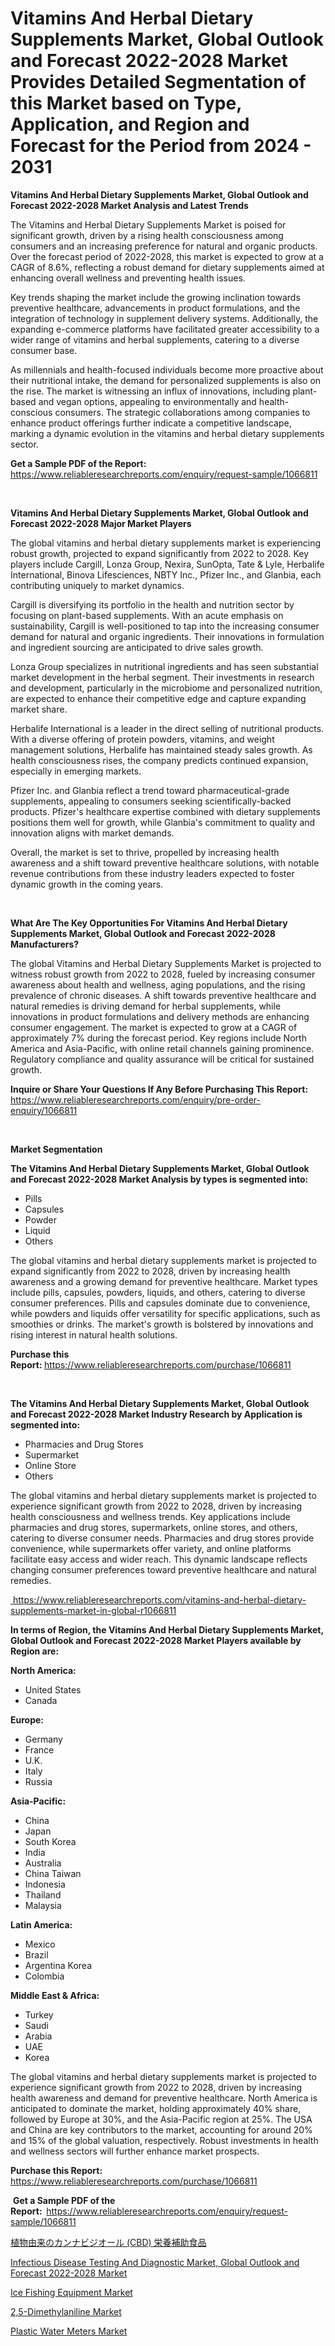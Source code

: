 <p><h1>Vitamins And Herbal Dietary Supplements Market, Global Outlook and Forecast 2022-2028 Market Provides Detailed Segmentation of this Market based on Type, Application, and Region and Forecast for the Period from 2024 - 2031</h1></p><p><strong>Vitamins And Herbal Dietary Supplements Market, Global Outlook and Forecast 2022-2028 Market Analysis and Latest Trends</strong></p>
<p><p>The Vitamins and Herbal Dietary Supplements Market is poised for significant growth, driven by a rising health consciousness among consumers and an increasing preference for natural and organic products. Over the forecast period of 2022-2028, this market is expected to grow at a CAGR of 8.6%, reflecting a robust demand for dietary supplements aimed at enhancing overall wellness and preventing health issues.</p><p>Key trends shaping the market include the growing inclination towards preventive healthcare, advancements in product formulations, and the integration of technology in supplement delivery systems. Additionally, the expanding e-commerce platforms have facilitated greater accessibility to a wider range of vitamins and herbal supplements, catering to a diverse consumer base.</p><p>As millennials and health-focused individuals become more proactive about their nutritional intake, the demand for personalized supplements is also on the rise. The market is witnessing an influx of innovations, including plant-based and vegan options, appealing to environmentally and health-conscious consumers. The strategic collaborations among companies to enhance product offerings further indicate a competitive landscape, marking a dynamic evolution in the vitamins and herbal dietary supplements sector.</p></p>
<p><strong>Get a Sample PDF of the Report:&nbsp;</strong> <a href="https://www.reliableresearchreports.com/enquiry/request-sample/1066811">https://www.reliableresearchreports.com/enquiry/request-sample/1066811</a></p>
<p>&nbsp;</p>
<p><strong>Vitamins And Herbal Dietary Supplements Market, Global Outlook and Forecast 2022-2028 Major Market Players</strong></p>
<p><p>The global vitamins and herbal dietary supplements market is experiencing robust growth, projected to expand significantly from 2022 to 2028. Key players include Cargill, Lonza Group, Nexira, SunOpta, Tate & Lyle, Herbalife International, Binova Lifesciences, NBTY Inc., Pfizer Inc., and Glanbia, each contributing uniquely to market dynamics.</p><p>Cargill is diversifying its portfolio in the health and nutrition sector by focusing on plant-based supplements. With an acute emphasis on sustainability, Cargill is well-positioned to tap into the increasing consumer demand for natural and organic ingredients. Their innovations in formulation and ingredient sourcing are anticipated to drive sales growth.</p><p>Lonza Group specializes in nutritional ingredients and has seen substantial market development in the herbal segment. Their investments in research and development, particularly in the microbiome and personalized nutrition, are expected to enhance their competitive edge and capture expanding market share.</p><p>Herbalife International is a leader in the direct selling of nutritional products. With a diverse offering of protein powders, vitamins, and weight management solutions, Herbalife has maintained steady sales growth. As health consciousness rises, the company predicts continued expansion, especially in emerging markets.</p><p>Pfizer Inc. and Glanbia reflect a trend toward pharmaceutical-grade supplements, appealing to consumers seeking scientifically-backed products. Pfizer's healthcare expertise combined with dietary supplements positions them well for growth, while Glanbia's commitment to quality and innovation aligns with market demands.</p><p>Overall, the market is set to thrive, propelled by increasing health awareness and a shift toward preventive healthcare solutions, with notable revenue contributions from these industry leaders expected to foster dynamic growth in the coming years.</p></p>
<p>&nbsp;</p>
<p><strong>What Are The Key Opportunities For Vitamins And Herbal Dietary Supplements Market, Global Outlook and Forecast 2022-2028 Manufacturers?</strong></p>
<p><p>The global Vitamins and Herbal Dietary Supplements Market is projected to witness robust growth from 2022 to 2028, fueled by increasing consumer awareness about health and wellness, aging populations, and the rising prevalence of chronic diseases. A shift towards preventive healthcare and natural remedies is driving demand for herbal supplements, while innovations in product formulations and delivery methods are enhancing consumer engagement. The market is expected to grow at a CAGR of approximately 7% during the forecast period. Key regions include North America and Asia-Pacific, with online retail channels gaining prominence. Regulatory compliance and quality assurance will be critical for sustained growth.</p></p>
<p><strong>Inquire or Share Your Questions If Any Before Purchasing This Report:</strong> <a href="https://www.reliableresearchreports.com/enquiry/pre-order-enquiry/1066811">https://www.reliableresearchreports.com/enquiry/pre-order-enquiry/1066811</a></p>
<p>&nbsp;</p>
<p><strong>Market Segmentation</strong></p>
<p><strong>The Vitamins And Herbal Dietary Supplements Market, Global Outlook and Forecast 2022-2028 Market Analysis by types is segmented into:</strong></p>
<p><ul><li>Pills</li><li>Capsules</li><li>Powder</li><li>Liquid</li><li>Others</li></ul></p>
<p><p>The global vitamins and herbal dietary supplements market is projected to expand significantly from 2022 to 2028, driven by increasing health awareness and a growing demand for preventive healthcare. Market types include pills, capsules, powders, liquids, and others, catering to diverse consumer preferences. Pills and capsules dominate due to convenience, while powders and liquids offer versatility for specific applications, such as smoothies or drinks. The market's growth is bolstered by innovations and rising interest in natural health solutions.</p></p>
<p><strong>Purchase this Report:&nbsp;</strong><a href="https://www.reliableresearchreports.com/purchase/1066811">https://www.reliableresearchreports.com/purchase/1066811</a></p>
<p>&nbsp;</p>
<p><strong>The Vitamins And Herbal Dietary Supplements Market, Global Outlook and Forecast 2022-2028 Market Industry Research by Application is segmented into:</strong></p>
<p><ul><li>Pharmacies and Drug Stores</li><li>Supermarket</li><li>Online Store</li><li>Others</li></ul></p>
<p><p>The global vitamins and herbal dietary supplements market is projected to experience significant growth from 2022 to 2028, driven by increasing health consciousness and wellness trends. Key applications include pharmacies and drug stores, supermarkets, online stores, and others, catering to diverse consumer needs. Pharmacies and drug stores provide convenience, while supermarkets offer variety, and online platforms facilitate easy access and wider reach. This dynamic landscape reflects changing consumer preferences toward preventive healthcare and natural remedies.</p></p>
<p><a href="https://www.reliableresearchreports.com/vitamins-and-herbal-dietary-supplements-market-in-global-r1066811">&nbsp;https://www.reliableresearchreports.com/vitamins-and-herbal-dietary-supplements-market-in-global-r1066811</a></p>
<p><strong>In terms of Region, the Vitamins And Herbal Dietary Supplements Market, Global Outlook and Forecast 2022-2028 Market Players available by Region are:</strong></p>
<p>
    <p> <strong> North America: </strong>
        <ul>
            <li>United States</li>
            <li>Canada</li>
        </ul>
        </p> 
    <p> <strong> Europe: </strong>
        <ul>
            <li>Germany</li>
            <li>France</li>
            <li>U.K.</li>
            <li>Italy</li>
            <li>Russia</li>
        </ul>
        </p> 
    <p> <strong> Asia-Pacific: </strong>
        <ul>
            <li>China</li>
            <li>Japan</li>
            <li>South Korea</li>
            <li>India</li>
            <li>Australia</li>
            <li>China Taiwan</li>
            <li>Indonesia</li>
            <li>Thailand</li>
            <li>Malaysia</li>
        </ul>
        </p> 
    <p> <strong> Latin America: </strong>
        <ul>
            <li>Mexico</li>
            <li>Brazil</li>
            <li>Argentina Korea</li>
            <li>Colombia</li>
        </ul>
        </p> 
    <p> <strong> Middle East & Africa: </strong>
        <ul>
            <li>Turkey</li>
            <li>Saudi</li>
            <li>Arabia</li>
            <li>UAE</li>
            <li>Korea</li>
        </ul>
    </p>
    </p>
<p><p>The global vitamins and herbal dietary supplements market is projected to experience significant growth from 2022 to 2028, driven by increasing health awareness and demand for preventive healthcare. North America is anticipated to dominate the market, holding approximately 40% share, followed by Europe at 30%, and the Asia-Pacific region at 25%. The USA and China are key contributors to the market, accounting for around 20% and 15% of the global valuation, respectively. Robust investments in health and wellness sectors will further enhance market prospects.</p></p>
<p><strong>Purchase this Report: </strong><a href="https://www.reliableresearchreports.com/purchase/1066811">https://www.reliableresearchreports.com/purchase/1066811</a></p>
<p>&nbsp;<strong>Get a Sample PDF of the Report:&nbsp;&nbsp;</strong><a href="https://www.reliableresearchreports.com/enquiry/request-sample/1066811">https://www.reliableresearchreports.com/enquiry/request-sample/1066811</a></p>
<p><strong></strong></p>
<p><p><a href="https://github.com/lababdou/Market-Research-Report-List-5/blob/main/354473387514.md">植物由来のカンナビジオール (CBD) 栄養補助食品</a></p><p><a href="https://github.com/globismark/Market-Research-Report-List-5/blob/main/infectious-disease-testing-and-diagnostic-market-global-outlook-and-forecast-2022-2028-market.md">Infectious Disease Testing And Diagnostic Market, Global Outlook and Forecast 2022-2028 Market</a></p><p><a href="https://www.linkedin.com/pulse/market-forecast-global-ice-fishing-equipment-trends-impact-analysis-lanmc?trackingId=CTEGD8LaQ26v5T%2F3QAp%2FGg%3D%3D">Ice Fishing Equipment Market</a></p><p><a href="https://issuu.com/reportprime-2/docs/25-dimethylaniline-market-size-2030_7bfade743e8a0a">2,5-Dimethylaniline Market</a></p><p><a href="https://www.linkedin.com/pulse/plastic-water-meters-market-research-report-forecast-growth-twlyc?trackingId=Smx6LPhKT1uOyThC%2BUG1cw%3D%3D">Plastic Water Meters Market</a></p></p>